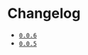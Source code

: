 
# Changelog
- [`0.0.6`](https://github.com/alexzanderr/rust-python-objects/blob/main/changelog/0.0.6.md)
- [`0.0.5`](https://github.com/alexzanderr/rust-python-objects/blob/main/changelog/0.0.5.md)
<!-- - [`0.0.5`](./0.0.5.md) -->
